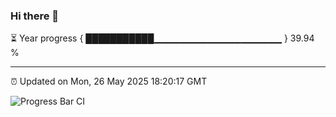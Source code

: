 ### Hi there 👋

⏳ Year progress { ███████████▁▁▁▁▁▁▁▁▁▁▁▁▁▁▁▁▁▁▁ } 39.94 %

---

⏰ Updated on Mon, 26 May 2025 18:20:17 GMT

![Progress Bar CI](https://github.com/liununu/liununu/workflows/Progress%20Bar%20CI/badge.svg)
